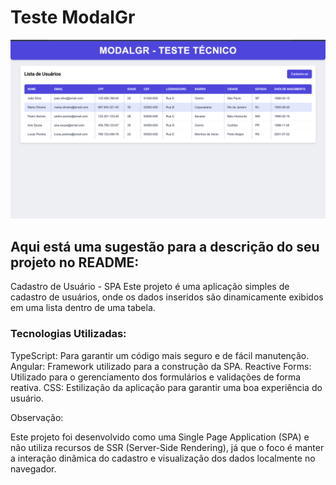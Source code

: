 <h1>Teste ModalGr</h1>

<img src="./public/screenshot.png" alt="" >

## Aqui está uma sugestão para a descrição do seu projeto no README:

Cadastro de Usuário - SPA
Este projeto é uma aplicação simples de cadastro de usuários, onde os dados inseridos são dinamicamente exibidos em uma lista dentro de uma tabela.

### Tecnologias Utilizadas:

TypeScript: Para garantir um código mais seguro e de fácil manutenção.
Angular: Framework utilizado para a construção da SPA.
Reactive Forms: Utilizado para o gerenciamento dos formulários e validações de forma reativa.
CSS: Estilização da aplicação para garantir uma boa experiência do usuário.

<p>Observação:</p>
Este projeto foi desenvolvido como uma Single Page Application (SPA) e não utiliza recursos de SSR (Server-Side Rendering), já que o foco é manter a interação dinâmica do cadastro e visualização dos dados localmente no navegador.
